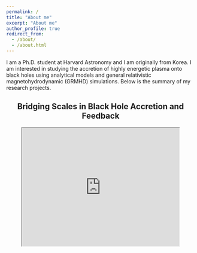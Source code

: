 ```yaml
---
permalink: /
title: "About me"
excerpt: "About me"
author_profile: true
redirect_from: 
  - /about/
  - /about.html
---
```


I am a Ph.D. student at Harvard Astronomy and I am originally from Korea. I am interested in studying the accretion of highly energetic plasma onto black holes using analytical models and general relativistic magnetohydrodynamic (GRMHD) simulations. Below is the summary of my research projects.

<header>
    <h2>Bridging Scales in Black Hole Accretion and Feedback</h1>
    <p class="tagline">
    <iframe width="420" height="315"
src="https://youtu.be/_ecqwibOp4c">
</iframe>
    </p>
</header>